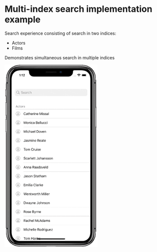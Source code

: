 #  Multi-index search implementation example

Search experience consisting of search in two indices: 
- Actors
- Films

Demonstrates simultaneous search in multiple indices

<img src="/Resources/multi-index.gif" width="300"/>
